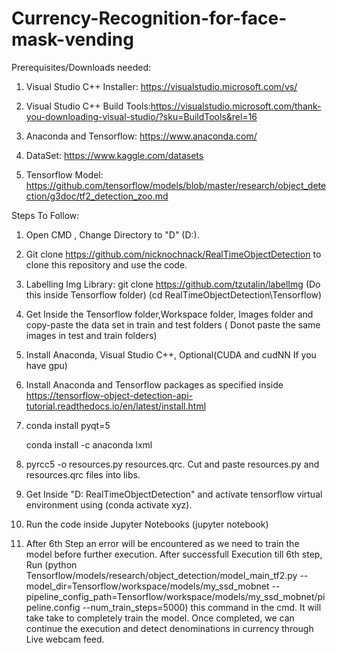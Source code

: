 # Currency-Recognition-for-face-mask-vending

Prerequisites/Downloads needed: 

  

1. Visual Studio C++ Installer: https://visualstudio.microsoft.com/vs/   

2. Visual Studio C++  Build Tools:https://visualstudio.microsoft.com/thank-you-downloading-visual-studio/?sku=BuildTools&rel=16  

3. Anaconda and Tensorflow: https://www.anaconda.com/ 

4. DataSet: https://www.kaggle.com/datasets 

5. Tensorflow Model: https://github.com/tensorflow/models/blob/master/research/object_detection/g3doc/tf2_detection_zoo.md 

  

Steps To Follow: 

  

1. Open CMD , Change Directory to "D" (D:). 

2. Git clone https://github.com/nicknochnack/RealTimeObjectDetection to clone this repository and use the code. 

3. Labelling Img Library: git clone https://github.com/tzutalin/labelImg     (Do this inside Tensorflow folder)   (cd RealTimeObjectDetection\Tensorflow) 

4. Get Inside the Tensorflow folder,Workspace folder, Images folder and copy-paste the data set in train and test folders ( Donot paste the same images in test and train folders)  

5. Install Anaconda, Visual Studio C++, Optional(CUDA and cudNN If you have gpu) 

6. Install Anaconda and Tensorflow packages as specified inside  https://tensorflow-object-detection-api-tutorial.readthedocs.io/en/latest/install.html  

7.  conda install pyqt=5  

    conda install -c anaconda lxml 

8.  pyrcc5 -o resources.py resources.qrc. Cut and paste resources.py and resources.qrc files into libs.  

9. Get Inside "D: RealTimeObjectDetection" and activate tensorflow virtual environment using (conda activate xyz). 

10. Run the code inside Jupyter Notebooks (jupyter notebook) 

11. After 6th Step an error will be encountered as we need to train the model before further execution. After successfull Execution till 6th step, Run (python Tensorflow/models/research/object_detection/model_main_tf2.py --model_dir=Tensorflow/workspace/models/my_ssd_mobnet --pipeline_config_path=Tensorflow/workspace/models/my_ssd_mobnet/pipeline.config --num_train_steps=5000) this command in the cmd. It will take take to completely train the model. Once completed, we can continue the execution and detect denominations in currency through Live webcam feed. 
